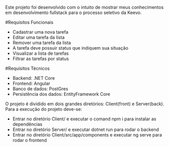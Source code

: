 Este projeto foi desenvolvido com o intuito de mostrar meus conhecimentos em desenvolvimento fullstack para o processo seletivo da Keevo.

#Requisitos Funcionais
- Cadastrar uma nova tarefa
- Editar uma tarefa da lista
- Remover uma tarefa da lista
- A tarefa deve possuir status que indiquem sua situação
- Visualizar a lista de tarefas
- Filtrar as tarefas por status

#Requisitos Técnicos
- Backend: .NET Core
- Frontend: Angular
- Banco de dados: PostGres
- Persistência dos dados: EntityFramework Core

O projeto é dividido em dois grandes diretórios: Client(front) e Server(back).
Para a execução do projeto deve-se:
- Entrar no diretório Client/ e executar o comand npm i para instalar as dependências
- Entrar no diretório Server/ e executar dotnet run para rodar o backend
- Entrar no diretório Client/src/app/components e executar ng serve para rodar o frontend
